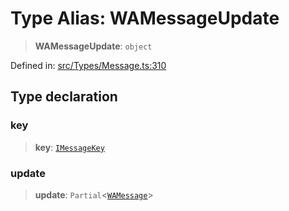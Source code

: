 # Type Alias: WAMessageUpdate

> **WAMessageUpdate**: `object`

Defined in: [src/Types/Message.ts:310](https://github.com/Fokusdotid/bail/blob/99acc683da8779d62a0509bb4108fdb35cb2b061/src/Types/Message.ts#L310)

## Type declaration

### key

> **key**: [`IMessageKey`](../namespaces/proto/interfaces/IMessageKey.md)

### update

> **update**: `Partial`\<[`WAMessage`](WAMessage.md)\>
